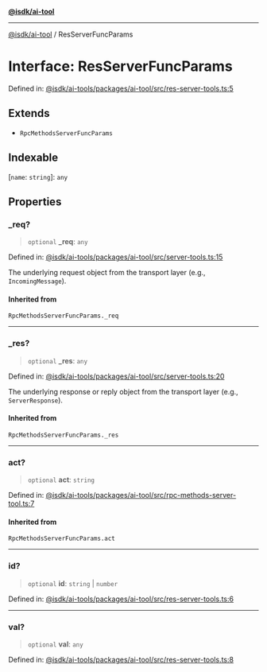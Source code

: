 [**@isdk/ai-tool**](../README.md)

***

[@isdk/ai-tool](../globals.md) / ResServerFuncParams

# Interface: ResServerFuncParams

Defined in: [@isdk/ai-tools/packages/ai-tool/src/res-server-tools.ts:5](https://github.com/isdk/ai-tool.js/blob/209a87173b5eabb2f81db6ea9a6784f34c24e271/src/res-server-tools.ts#L5)

## Extends

- `RpcMethodsServerFuncParams`

## Indexable

\[`name`: `string`\]: `any`

## Properties

### \_req?

> `optional` **\_req**: `any`

Defined in: [@isdk/ai-tools/packages/ai-tool/src/server-tools.ts:15](https://github.com/isdk/ai-tool.js/blob/209a87173b5eabb2f81db6ea9a6784f34c24e271/src/server-tools.ts#L15)

The underlying request object from the transport layer (e.g., `IncomingMessage`).

#### Inherited from

`RpcMethodsServerFuncParams._req`

***

### \_res?

> `optional` **\_res**: `any`

Defined in: [@isdk/ai-tools/packages/ai-tool/src/server-tools.ts:20](https://github.com/isdk/ai-tool.js/blob/209a87173b5eabb2f81db6ea9a6784f34c24e271/src/server-tools.ts#L20)

The underlying response or reply object from the transport layer (e.g., `ServerResponse`).

#### Inherited from

`RpcMethodsServerFuncParams._res`

***

### act?

> `optional` **act**: `string`

Defined in: [@isdk/ai-tools/packages/ai-tool/src/rpc-methods-server-tool.ts:7](https://github.com/isdk/ai-tool.js/blob/209a87173b5eabb2f81db6ea9a6784f34c24e271/src/rpc-methods-server-tool.ts#L7)

#### Inherited from

`RpcMethodsServerFuncParams.act`

***

### id?

> `optional` **id**: `string` \| `number`

Defined in: [@isdk/ai-tools/packages/ai-tool/src/res-server-tools.ts:6](https://github.com/isdk/ai-tool.js/blob/209a87173b5eabb2f81db6ea9a6784f34c24e271/src/res-server-tools.ts#L6)

***

### val?

> `optional` **val**: `any`

Defined in: [@isdk/ai-tools/packages/ai-tool/src/res-server-tools.ts:8](https://github.com/isdk/ai-tool.js/blob/209a87173b5eabb2f81db6ea9a6784f34c24e271/src/res-server-tools.ts#L8)
